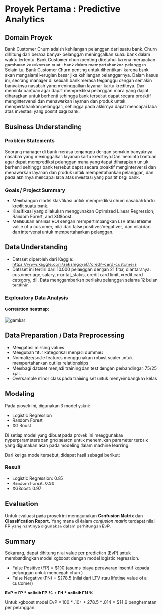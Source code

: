 # Proyek Pertama : Predictive Analytics

## Domain Proyek
Bank Customer Churn adalah kehilangan pelanggan dari suatu bank. Churn dihitung dari berapa banyak pelanggan meninggalkan suatu bank dalam waktu tertentu. Bank Customer churn penting diketahui karena merupakan gambaran kesuksesan suatu bank dalam mempertahankan pelanggan. Selain itu, Bank Customer Churn penting untuk dihentikan, karena bank akan mengalami kerugian besar jika kehilangan pelanggannya. Dalam kasus ini, seorang manager di sebuah bank merasa terganggu dengan semakin banyaknya nasabah yang meninggalkan layanan kartu kreditnya. Dan meminta bantuan agar dapat memprediksi pelanggan mana yang dapat diharapkan untuk berhenti sehingga bank tersebut dapat secara proaktif mengintervensi dan menawarkan layanan dan produk untuk mempertahankan pelanggan, sehingga pada akhirnya dapat mencapai laba atas investasi yang positif bagi bank.

## Business Understanding

### Problem Statements
Seorang manager di bank merasa terganggu dengan semakin banyaknya nasabah yang meninggalkan layanan kartu kreditnya.Dan meminta bantuan agar dapat memprediksi pelanggan mana yang dapat diharapkan untuk berhenti sehingga bank tersebut dapat secara proaktif mengintervensi dan menawarkan layanan dan produk untuk mempertahankan pelanggan, dan pada akhirnya mencapai laba atas investasi yang positif bagi bank.

### Goals / Project Summary
- Membangun model klasifikasi untuk memprediksi churn nasabah kartu kredit suatu bank.
- Klasifikasi yang dilakukan menggunakan Optimized Linear Regression, Random Forest, and XGBoost.
- Melakukan analisis ROI dengan mempertimbangkan LTV atau lifetime value of a customer, nilai dari false positives/negatives, dan nilai dari dan intervensi untuk mempertahankan pelanggan.

## Data Understanding
- Dataset diperoleh dari Kaggle:: https://www.kaggle.com/sakshigoyal7/credit-card-customers
- Dataset ini terdiri dari 10.000 pelanggan dengan 21 fitur, diantaranya: customer age, salary, marital_status, credit card limit, credit card category, dll. Data menggambarkan perilaku pelanggan selama 12 bulan terakhir.

### Exploratory Data Analysis
#### Correlation heatmap:
![gambar](https://user-images.githubusercontent.com/99348807/202886627-e41b287a-15f3-4983-9f9e-7f99b1d8158d.jpg)

## Data Preparation / Data Preprocessing
- Mengatasi missing values
- Mengubah fitur kategorikal menjadi dummies
- Normalize/scale features menggunakan robust scaler untuk mempertahankan outlier relationships
- Membagi dataset menjadi training dan test dengan perbandingan 75/25 split
- Oversample minor class pada training set untuk menyeimbangkan kelas

## Modeling 
Pada proyek ini, digunakan 3 model yakni:
- Logistic Regression
- Random Forest
- XG Boost 

Di setiap model yang dibuat pada proyek ini menggunakan hyperparameters dan grid search untuk menemukan parameter terbaik yang digunakan akan pada modeling dalam machine learning.

Dari ketiga model tersebut, didapat hasil sebagai berikut: 
### Result 
- Logistic Regression: 0.85
- Random Forest: 0.96
- XGBoost: 0.97

## Evaluation
Untuk evaluasi pada proyek ini menggunakan **Confusion Matrix** dan **Classification Report.** Yang mana di dalam _confusion matrix_ terdapat nilai FP yang nantinya digunakan dalam perhitungan EvP.

## Summary
Sekarang, dapat dihitung nilai value per prediction (EvP) untuk membandingkan model xgboost dengan model logistic regression.

- False Positive (FP) = $100 (asumsi biaya penawaran insentif kepada pelanggan untuk mencegah churn)
- False Negative (FN) = $278.5 (nilai dari LTV atau lifetime value of a customer)

**EvP = FP * selisih FP % + FN * selisih FN %**

Untuk xgboost model
EvP = 100 * .104 + 278.5 * .014 = $14.6 penghematan per pelanggan.
